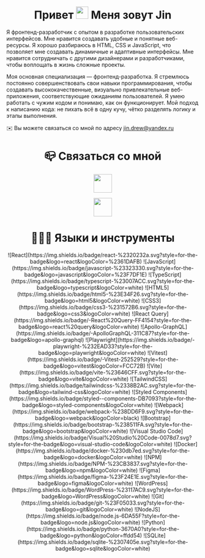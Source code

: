 <h1 align="center">Привет <img src="https://github.com/blackcater/blackcater/raw/main/images/Hi.gif" height="32"/> Меня зовут Jin</a> </h1>  
 


 
Я фронтенд-разработчик с опытом в разработке пользовательских интерфейсов. Мне нравится создавать удобные и понятные веб-ресурсы.
Я хорошо разбираюсь в HTML, CSS и JavaScript, что позволяет мне создавать динамичные и адаптивные интерфейсы. Мне нравится сотрудничать с другими дизайнерами и разработчиками, чтобы воплощать в жизнь сложные проекты.

Моя основная специализация — фронтенд-разработка. Я стремлюсь постоянно совершенствовать свои навыки программирования, чтобы создавать высококачественные, визуально привлекательные веб-приложения, соответствующие ожиданиям пользователей. Я умею работать с чужим кодом и понимаю, как он функционирует. Мой подход к написанию кода: не пихать всё в одну кучу, чётко разделять логику и этапы выполнения.


✉️ Вы можете связаться со мной по адресу jin.drew@yandex.ru
 
<h1 align="center" height="32">📪 Связаться со мной</h1>  

<div align="center" dir='auto'>
<p><a   href="https://t.me/jin_drew" target="_blank"><img src="https://github.com/user-attachments/assets/2e5e8e54-1815-4fdf-b145-ac3c59ebf452"   width="48" height="48"><a/></p>
<p><a   href='https://github.com/qJinDrew' target="_blank" ><img src="https://skillicons.dev/icons?i=github"   width="48" height="48"><a/></p>
</div>


<h1 align="center" height="32">👨🏻‍💻 Языки и инструменты</h1>   

<div align="center" dir='auto'>
![React](https://img.shields.io/badge/react-%2320232a.svg?style=for-the-badge&logo=react&logoColor=%2361DAFB)
![JavaScript](https://img.shields.io/badge/javascript-%23323330.svg?style=for-the-badge&logo=javascript&logoColor=%23F7DF1E)
![TypeScript](https://img.shields.io/badge/typescript-%23007ACC.svg?style=for-the-badge&logo=typescript&logoColor=white)
![HTML5](https://img.shields.io/badge/html5-%23E34F26.svg?style=for-the-badge&logo=html5&logoColor=white)
![CSS3](https://img.shields.io/badge/css3-%231572B6.svg?style=for-the-badge&logo=css3&logoColor=white)
![React Query](https://img.shields.io/badge/-React%20Query-FF4154?style=for-the-badge&logo=react%20query&logoColor=white)
![Apollo-GraphQL](https://img.shields.io/badge/-ApolloGraphQL-311C87?style=for-the-badge&logo=apollo-graphql)
![Playwright](https://img.shields.io/badge/-playwright-%232EAD33?style=for-the-badge&logo=playwright&logoColor=white)
![Vitest](https://img.shields.io/badge/-Vitest-252529?style=for-the-badge&logo=vitest&logoColor=FCC72B)
![Vite](https://img.shields.io/badge/vite-%23646CFF.svg?style=for-the-badge&logo=vite&logoColor=white)
![TailwindCSS](https://img.shields.io/badge/tailwindcss-%2338B2AC.svg?style=for-the-badge&logo=tailwind-css&logoColor=white)
![Styled Components](https://img.shields.io/badge/styled--components-DB7093?style=for-the-badge&logo=styled-components&logoColor=white)
![Webpack](https://img.shields.io/badge/webpack-%238DD6F9.svg?style=for-the-badge&logo=webpack&logoColor=black)
![Bootstrap](https://img.shields.io/badge/bootstrap-%238511FA.svg?style=for-the-badge&logo=bootstrap&logoColor=white)
![Visual Studio Code](https://img.shields.io/badge/Visual%20Studio%20Code-0078d7.svg?style=for-the-badge&logo=visual-studio-code&logoColor=white)
![Docker](https://img.shields.io/badge/docker-%230db7ed.svg?style=for-the-badge&logo=docker&logoColor=white)
![NPM](https://img.shields.io/badge/NPM-%23CB3837.svg?style=for-the-badge&logo=npm&logoColor=white)
![Figma](https://img.shields.io/badge/figma-%23F24E1E.svg?style=for-the-badge&logo=figma&logoColor=white)
![WordPress](https://img.shields.io/badge/WordPress-%23117AC9.svg?style=for-the-badge&logo=WordPress&logoColor=white)
![Git](https://img.shields.io/badge/git-%23F05033.svg?style=for-the-badge&logo=git&logoColor=white)
![NodeJS](https://img.shields.io/badge/node.js-6DA55F?style=for-the-badge&logo=node.js&logoColor=white)
![Python](https://img.shields.io/badge/python-3670A0?style=for-the-badge&logo=python&logoColor=ffdd54)
![SQLite](https://img.shields.io/badge/sqlite-%2307405e.svg?style=for-the-badge&logo=sqlite&logoColor=white)
</div>
